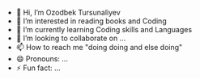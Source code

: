 - 👋 Hi, I’m Ozodbek Tursunaliyev
- 👀 I’m interested in reading books and Coding
- 🌱 I’m currently learning Coding skills and Languages
- 💞️ I’m looking to collaborate on ...
- 📫 How to reach me "doing doing and else doing"
- 😄 Pronouns: ...
- ⚡ Fun fact: ...

<!---
OzodbekTursunaliyev07/OzodbekTursunaliyev07 is a ✨ special ✨ repository because its `README.md` (this file) appears on your GitHub profile.
You can click the Preview link to take a look at your changes.
--->

